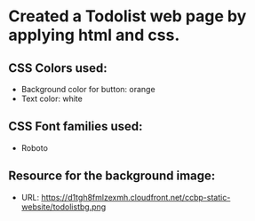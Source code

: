 # Created a Todolist web page by applying html and css.

## CSS Colors used:

* Background color for button: orange</br>
* Text color: white</br>

## CSS Font families used:

* Roboto

## Resource for the background image:
* URL: https://d1tgh8fmlzexmh.cloudfront.net/ccbp-static-website/todolistbg.png

